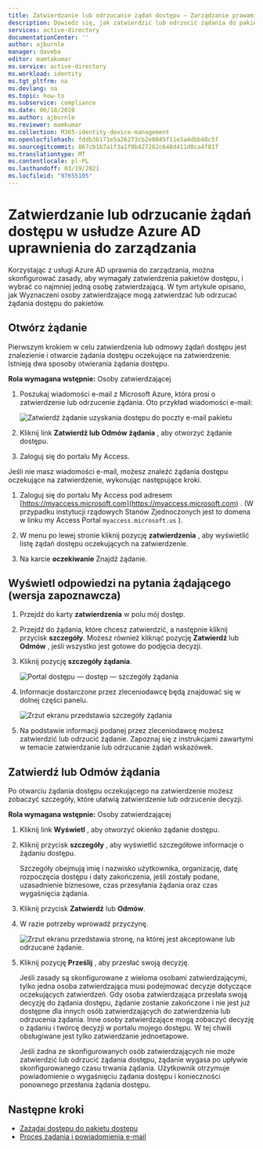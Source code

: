 ```yaml
---
title: Zatwierdzanie lub odrzucanie żądań dostępu — Zarządzanie prawami w usłudze Azure AD
description: Dowiedz się, jak zatwierdzić lub odrzucić żądania do pakietu dostępu przy użyciu portalu dostępu w Azure Active Directory Zarządzanie uprawnieniami.
services: active-directory
documentationCenter: ''
author: ajburnle
manager: daveba
editor: mamtakumar
ms.service: active-directory
ms.workload: identity
ms.tgt_pltfrm: na
ms.devlang: na
ms.topic: how-to
ms.subservice: compliance
ms.date: 06/18/2020
ms.author: ajburnle
ms.reviewer: mamkumar
ms.collection: M365-identity-device-management
ms.openlocfilehash: fddb3b171e5a26273cb2e0045f11e3a4dbb48c5f
ms.sourcegitcommit: 867cb1b7a1f3a1f0b427282c648d411d0ca4f81f
ms.translationtype: MT
ms.contentlocale: pl-PL
ms.lasthandoff: 03/19/2021
ms.locfileid: "97655105"
---
```

# <a name="approve-or-deny-access-requests-in-azure-ad-entitlement-management"></a>Zatwierdzanie lub odrzucanie żądań dostępu w usłudze Azure AD uprawnienia do zarządzania

Korzystając z usługi Azure AD uprawnia do zarządzania, można skonfigurować zasady, aby wymagały zatwierdzenia pakietów dostępu, i wybrać co najmniej jedną osobę zatwierdzającą. W tym artykule opisano, jak Wyznaczeni osoby zatwierdzające mogą zatwierdzać lub odrzucać żądania dostępu do pakietów.

## <a name="open-request"></a>Otwórz żądanie

Pierwszym krokiem w celu zatwierdzenia lub odmowy żądań dostępu jest znalezienie i otwarcie żądania dostępu oczekujące na zatwierdzenie. Istnieją dwa sposoby otwierania żądania dostępu.

**Rola wymagana wstępnie:** Osoby zatwierdzającej

1. Poszukaj wiadomości e-mail z Microsoft Azure, która prosi o zatwierdzenie lub odrzucenie żądania. Oto przykład wiadomości e-mail:

    ![Zatwierdź żądanie uzyskania dostępu do poczty e-mail pakietu](./media/entitlement-management-shared/approver-request-email.png)

1. Kliknij link **Zatwierdź lub Odmów żądania** , aby otworzyć żądanie dostępu.

1. Zaloguj się do portalu My Access.

Jeśli nie masz wiadomości e-mail, możesz znaleźć żądania dostępu oczekujące na zatwierdzenie, wykonując następujące kroki.

1. Zaloguj się do portalu My Access pod adresem [https://myaccess.microsoft.com](https://myaccess.microsoft.com) .  (W przypadku instytucji rządowych Stanów Zjednoczonych jest to domena w linku my Access Portal `myaccess.microsoft.us` ).

1. W menu po lewej stronie kliknij pozycję **zatwierdzenia** , aby wyświetlić listę żądań dostępu oczekujących na zatwierdzenie.

1. Na karcie **oczekiwanie** Znajdź żądanie.

## <a name="view-requestors-answers-to-questions-preview"></a>Wyświetl odpowiedzi na pytania żądającego (wersja zapoznawcza)

1. Przejdź do karty **zatwierdzenia** w polu mój dostęp.

1. Przejdź do żądania, które chcesz zatwierdzić, a następnie kliknij przycisk **szczegóły**. Możesz również kliknąć pozycję **Zatwierdź** lub **Odmów** , jeśli wszystko jest gotowe do podjęcia decyzji.

1. Kliknij pozycję **szczegóły żądania**.

    ![Portal dostępu — dostęp — szczegóły żądania](./media/entitlement-management-request-approve/requestor-information-request-details.png)

1. Informacje dostarczone przez zleceniodawcę będą znajdować się w dolnej części panelu.

    ![Zrzut ekranu przedstawia szczegóły żądania](./media/entitlement-management-request-approve/requestor-information-requestor-answers.png)

1. Na podstawie informacji podanej przez zleceniodawcę możesz zatwierdzić lub odrzucić żądanie. Zapoznaj się z instrukcjami zawartymi w temacie zatwierdzanie lub odrzucanie żądań wskazówek.

## <a name="approve-or-deny-request"></a>Zatwierdź lub Odmów żądania

Po otwarciu żądania dostępu oczekującego na zatwierdzenie możesz zobaczyć szczegóły, które ułatwią zatwierdzenie lub odrzucenie decyzji.

**Rola wymagana wstępnie:** Osoby zatwierdzającej

1. Kliknij link **Wyświetl** , aby otworzyć okienko żądanie dostępu.

1. Kliknij przycisk **szczegóły** , aby wyświetlić szczegółowe informacje o żądaniu dostępu.

    Szczegóły obejmują imię i nazwisko użytkownika, organizację, datę rozpoczęcia dostępu i daty zakończenia, jeśli zostały podane, uzasadnienie biznesowe, czas przesyłania żądania oraz czas wygaśnięcia żądania.

1. Kliknij przycisk **Zatwierdź** lub **Odmów**.

1. W razie potrzeby wprowadź przyczynę.

    ![Zrzut ekranu przedstawia stronę, na której jest akceptowane lub odrzucane żądanie.](./media/entitlement-management-request-approve/my-access-approve-request.png)

1. Kliknij pozycję **Prześlij** , aby przesłać swoją decyzję.

    Jeśli zasady są skonfigurowane z wieloma osobami zatwierdzającymi, tylko jedna osoba zatwierdzająca musi podejmować decyzje dotyczące oczekujących zatwierdzeń. Gdy osoba zatwierdzająca przesłała swoją decyzję do żądania dostępu, żądanie zostanie zakończone i nie jest już dostępne dla innych osób zatwierdzających do zatwierdzenia lub odrzucenia żądania. Inne osoby zatwierdzające mogą zobaczyć decyzję o żądaniu i twórcę decyzji w portalu mojego dostępu. W tej chwili obsługiwane jest tylko zatwierdzanie jednoetapowe.

    Jeśli żadna ze skonfigurowanych osób zatwierdzających nie może zatwierdzić lub odrzucić żądania dostępu, żądanie wygasa po upływie skonfigurowanego czasu trwania żądania. Użytkownik otrzymuje powiadomienie o wygaśnięciu żądania dostępu i konieczności ponownego przesłania żądania dostępu.

## <a name="next-steps"></a>Następne kroki

- [Zażądaj dostępu do pakietu dostępu](entitlement-management-request-access.md)
- [Proces żądania i powiadomienia e-mail](entitlement-management-process.md)
